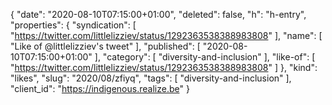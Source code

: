 {
  "date": "2020-08-10T07:15:00+01:00",
  "deleted": false,
  "h": "h-entry",
  "properties": {
    "syndication": [
      "https://twitter.com/littlelizziev/status/1292363538388983808"
    ],
    "name": [
      "Like of @littlelizziev's tweet"
    ],
    "published": [
      "2020-08-10T07:15:00+01:00"
    ],
    "category": [
      "diversity-and-inclusion"
    ],
    "like-of": [
      "https://twitter.com/littlelizziev/status/1292363538388983808"
    ]
  },
  "kind": "likes",
  "slug": "2020/08/zfiyq",
  "tags": [
    "diversity-and-inclusion"
  ],
  "client_id": "https://indigenous.realize.be"
}
